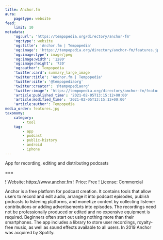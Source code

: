 ```yaml
---
title: Anchor.fm
aura:
    pagetype: website
feed:
    limit: 10
metadata:
    'og:url': 'https://tempopedia.org/directory/anchor-fm'
    'og:type': website
    'og:title': 'Anchor.fm | Tempopedia'
    'og:image': 'https://tempopedia.org/directory/anchor-fm/features.jpg'
    'og:image:type': image/jpeg
    'og:image:width': '1280'
    'og:image:height': '720'
    'og:author': Tempopedia
    'twitter:card': summary_large_image
    'twitter:title': 'Anchor.fm | Tempopedia'
    'twitter:site': '@tempopediaorg'
    'twitter:creator': '@tempopediaorg'
    'twitter:image': 'https://tempopedia.org/directory/anchor-fm/features.jpg'
    'article:published_time': '2021-02-05T13:15:12+00:00'
    'article:modified_time': '2021-02-05T13:15:12+00:00'
    'article:author': Tempopedia
media_order: features.jpg
taxonomy:
    category:
        - tool
    tag:
        - app
        - podcast
        - public-history
        - android
        - iphone
---
```


App for recording, editing and distributing podcasts

===

! Website: https://www.anchor.fm
! Price: Free
! License: Commercial

Anchor is a free platform for podcast creation. It contains tools that allow users to record and edit audio, arrange it into podcast episodes, publish podcasts to listening platforms, and monetize content by collecting listener contributions or adding advertisements into episodes. The recordings need not be professionally produced or edited and no expensive equipment is required. Beginners often start out using nothing more than their smartphones. The app includes a library to store user recordings, royalty-free music, as well as sound effects available to all users. In 2019 Anchor was acquired by Spotify.